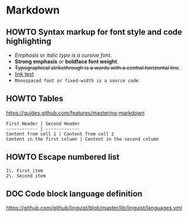 # Markdown

## HOWTO Syntax markup for font style and code highlighting

* *Emphasis* or _italic type is a cursive font_.
* **Strong emphasis** or __boldface font weight__.
* ~~Typographical strikethrough is a words with a central horizontal line~~.
* [link text](https://your.tld/your/link/url)
* `Monospaced font or fixed-width is a source code`

## HOWTO Tables

<https://guides.github.com/features/mastering-markdown>

    First Header | Second Header
    ------------ | -------------
    Content from cell 1 | Content from cell 2
    Content in the first column | Content in the second column

## HOWTO Escape numbered list

    1\. First item
    2\. Second item

## DOC Code block language definition

https://github.com/github/linguist/blob/master/lib/linguist/languages.yml
